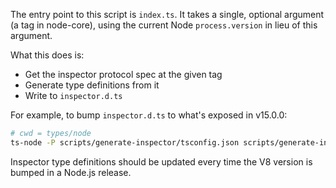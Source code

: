 The entry point to this script is `index.ts`. It takes a single, optional argument (a tag in node-core), using the current Node `process.version` in lieu of this argument.

What this does is:
- Get the inspector protocol spec at the given tag
- Generate type definitions from it
- Write to `inspector.d.ts`

For example, to bump `inspector.d.ts` to what's exposed in v15.0.0:
```sh
# cwd = types/node
ts-node -P scripts/generate-inspector/tsconfig.json scripts/generate-inspector v15.0.0
```

Inspector type definitions should be updated every time the V8 version is bumped in a Node.js release.
